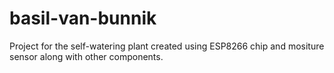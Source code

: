 # basil-van-bunnik
Project for the self-watering plant created using ESP8266 chip and mositure sensor along with other components.
